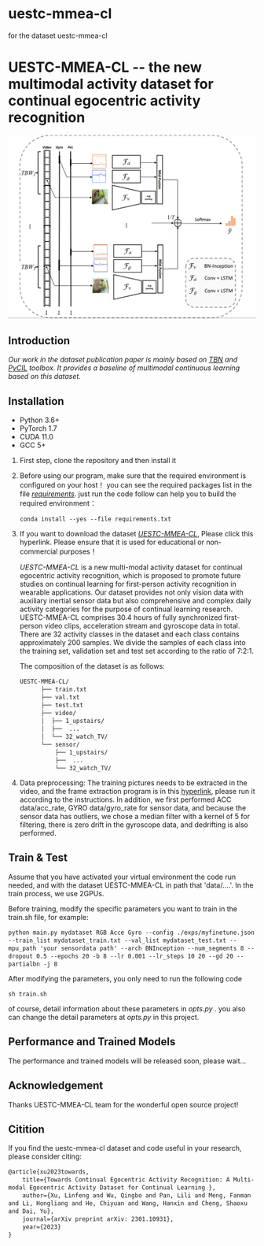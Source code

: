 # uestc-mmea-cl
for the dataset uestc-mmea-cl
# UESTC-MMEA-CL -- the new multimodal activity dataset for continual egocentric activity recognition
<div align="center">
  <img src="NET.png" width="700"/>
</div>

## Introduction  

_Our work in the dataset publication paper is mainly based on [_TBN_](https://github.com/ekazakos/temporal-binding-network) and [_PyCIL_](https://github.com/G-U-N/PyCIL) toolbox. It provides a baseline of multimodal continuous learning based on this dataset._

## Installation
* Python 3.6+
* PyTorch 1.7
* CUDA 11.0
* GCC 5+


1. First step, clone the repository and then install it

2. Before using our program, make sure that the required environment is configured on your host！
   you can see the required packages list in the file [_requirements_](https://github.com/Tflowers-0129/uestc-mmea-cl/blob/main/requirements.txt). 
   just run the code follow can help you to build the required environment：
     ```
     conda install --yes --file requirements.txt 
     ```
 
3. If you want to download the dataset [_UESTC-MMEA-CL_](https://ivipclab.github.io/publication_uestc-mmea-cl/mmea-cl/), Please click this hyperlink. Please ensure that it is used for educational or non-commercial purposes！

    _UESTC-MMEA-CL_ is a new multi-modal activity dataset for continual egocentric activity recognition, which is proposed to promote future studies on continual learning for first-person activity recognition in wearable applications. Our dataset provides not only vision data with auxiliary inertial sensor data but also comprehensive and complex daily activity categories for the purpose of continual learning research. UESTC-MMEA-CL comprises 30.4 hours of fully synchronized first-person video clips, acceleration stream and gyroscope data in total. There are 32 activity classes in the dataset and each class contains approximately 200 samples. We divide the samples of each class into the training set, validation set and test set according to the ratio of 7:2:1.

    The composition of the dataset is as follows:

    ```
    UESTC-MMEA-CL/
          ├── train.txt
          ├── val.txt
          ├── test.txt
          ├── video/
          │  ├── 1_upstairs/
          │  ├──  ...
          │  └── 32_watch_TV/
          └── sensor/
              ├── 1_upstairs/
              ├──  ...
              └── 32_watch_TV/
    
    ```
4. Data preprocessing:
   The training pictures needs to be extracted in the video, and the frame extraction program is in this [hyperlink](https://github.com/ivipclab/Frame-extractor
), please run it according to the instructions. 
   In addition, we first performed ACC data/acc_rate, GYRO data/gyro_rate for sensor data, and because the sensor data has outliers, we chose a median filter with a kernel of 5 for filtering, there is zero drift in the gyroscope data, and dedrifting is also performed.



## Train  &  Test

Assume that you have activated your virtual environment the code run needed, and with the dataset UESTC-MMEA-CL in path that  'data/....'. In the train process, we use 2GPUs.

Before training, modify the specific parameters you want to train in the train.sh file, for example:
```
python main.py mydataset RGB Acce Gyro --config ./exps/myfinetune.json --train_list mydataset_train.txt --val_list mydataset_test.txt --mpu_path 'your sensordata path' --arch BNInception --num_segments 8 --dropout 0.5 --epochs 20 -b 8 --lr 0.001 --lr_steps 10 20 --gd 20 --partialbn -j 8
```

After modifying the parameters, you only need to run the following code 
```
sh train.sh
```
of course, detail information about these parameters in _opts.py_ . you also can change the detail parameters at  _opts.py_ in this project.


## Performance and Trained Models
The performance and trained models will be released soon, please wait...

## Acknowledgement
Thanks UESTC-MMEA-CL team for the wonderful open source project!

## Citition
If you find the uestc-mmea-cl dataset and code useful in your research, please consider citing:  
```
@article{xu2023towards,
	title={Towards Continual Egocentric Activity Recognition: A Multi-modal Egocentric Activity Dataset for Continual Learning },
	author={Xu, Linfeng and Wu, Qingbo and Pan, Lili and Meng, Fanman and Li, Hongliang and He, Chiyuan and Wang, Hanxin and Cheng, Shaoxu and Dai, Yu},
	journal={arXiv preprint arXiv: 2301.10931},
	year={2023}
}
```
